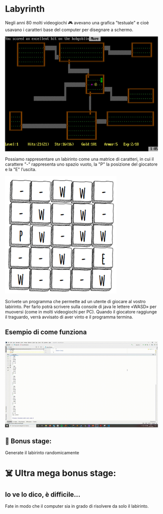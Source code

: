 # Labyrinth

Negli anni 80 molti videogiochi :video_game: avevano una grafica "testuale" e cioè usavano i caratteri base del computer per disegnare a schermo.

![Rogue](./Immagini/rogue.png)

Possiamo rappresentare un labirinto come una matrice di caratteri, in cui il carattere "-" rappresenta uno spazio vuoto, la "P" la posizione del giocatore e la "E" l’uscita.


![Possibile labirinto](./Immagini/preview.png)



Scrivete un programma che permette ad un utente di giocare al vostro labirinto. Per farlo potrà scrivere sulla console di java le lettere «WASD» per muoversi (come in molti videogiochi per PC). Quando il giocatore raggiunge il traguardo, verrà avvisato di aver vinto e il programma termina.


## Esempio di come funziona
![test](./Immagini/laby.gif)


## :smiling_face_with_three_hearts: Bonus stage:

Generate il labirinto randomicamente

# :skull_and_crossbones: Ultra mega bonus stage:
## Io ve lo dico, è difficile...
Fate in modo che il computer sia in grado di risolvere da solo il labirinto.



